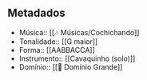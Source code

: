 ## Metadados
- Música:: [[🎶 Músicas/Cochichando]]
- Tonalidade:: [[G maior]]
- Forma:: [[AABBACCA]]
- Instrumento:: [[Cavaquinho (solo)]]
- Domínio:: [[💪 Domínio Grande]]